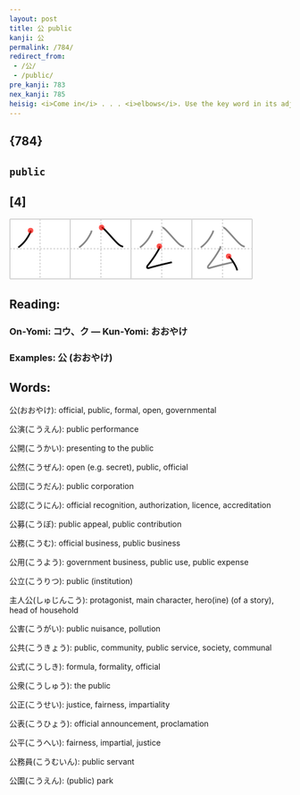 ```yaml
---
layout: post
title: 公 public
kanji: 公
permalink: /784/
redirect_from:
 - /公/
 - /public/
pre_kanji: 783
nex_kanji: 785
heisig: <i>Come in</i> . . . <i>elbows</i>. Use the key word in its adjectival sense, not as a noun.
---
```


## {784}

## `public`

## [4]

<div class="stroke"><img src="../images/E585AC.png" /></div>

## Reading:

### On-Yomi: コウ、ク &mdash; Kun-Yomi: おおやけ

### Examples: 公 (おおやけ)

## Words:

公(おおやけ): official, public, formal, open, governmental

公演(こうえん): public performance

公開(こうかい): presenting to the public

公然(こうぜん): open (e.g. secret), public, official

公団(こうだん): public corporation

公認(こうにん): official recognition, authorization, licence, accreditation

公募(こうぼ): public appeal, public contribution

公務(こうむ): official business, public business

公用(こうよう): government business, public use, public expense

公立(こうりつ): public (institution)

主人公(しゅじんこう): protagonist, main character, hero(ine) (of a story), head of household

公害(こうがい): public nuisance, pollution

公共(こうきょう): public, community, public service, society, communal

公式(こうしき): formula, formality, official

公衆(こうしゅう): the public

公正(こうせい): justice, fairness, impartiality

公表(こうひょう): official announcement, proclamation

公平(こうへい): fairness, impartial, justice

公務員(こうむいん): public servant

公園(こうえん): (public) park
